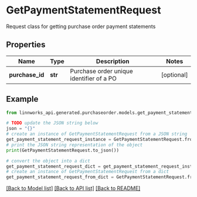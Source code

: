 # GetPaymentStatementRequest

Request class for getting purchase order payment statements

## Properties

Name | Type | Description | Notes
------------ | ------------- | ------------- | -------------
**purchase_id** | **str** | Purchase order unique identifier of a PO | [optional] 

## Example

```python
from linnworks_api.generated.purchaseorder.models.get_payment_statement_request import GetPaymentStatementRequest

# TODO update the JSON string below
json = "{}"
# create an instance of GetPaymentStatementRequest from a JSON string
get_payment_statement_request_instance = GetPaymentStatementRequest.from_json(json)
# print the JSON string representation of the object
print(GetPaymentStatementRequest.to_json())

# convert the object into a dict
get_payment_statement_request_dict = get_payment_statement_request_instance.to_dict()
# create an instance of GetPaymentStatementRequest from a dict
get_payment_statement_request_from_dict = GetPaymentStatementRequest.from_dict(get_payment_statement_request_dict)
```
[[Back to Model list]](../README.md#documentation-for-models) [[Back to API list]](../README.md#documentation-for-api-endpoints) [[Back to README]](../README.md)


